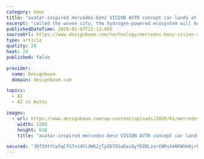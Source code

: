 ```yaml
---
category: news
title: "avatar-inspired mercedes-benz VISION AVTR concept car lands at CES 2020"
excerpt: "called the woven city, the hydrogen-powered ecosystem will be used to test and develop driverless vehicles, robotics, smart home technology and artificial intelligence. called the woven city, the hydrogen-powered ecosystem will be used to test and develop driverless vehicles, robotics, smart home technology and artificial intelligence."
publishedDateTime: 2020-01-07T22:12:00Z
sourceUrl: https://www.designboom.com/technology/mercedes-benz-vision-avtr-avatar-ces-01-07-2020/?player=video
type: article
quality: 24
heat: 24
published: false

provider:
  name: Designboom
  domain: designboom.com

topics:
  - AI
  - AI in Autos

images:
  - url: https://www.designboom.com/wp-content/uploads/2020/01/mercedes-benz-vision-avtr-concept-car-ces-2020-designboom1200.jpg
    width: 1200
    height: 628
    title: "avatar-inspired mercedes-benz VISION AVTR concept car lands at CES 2020"

secured: "J6f5OtYCwfqCfG7nz4FLdW62jTpZ670SuDai8yfEXRLzarCWRsX4NFWVmOj+kVR3Z2tgRN9WxYE/629lsUcxCC1t4RR2bP0Rf4lI8ErgEwbLhyJTrRObqgBmDNz1A51CPwMmCTNegqIdrVlNpMI8MQVN3Zm/1o9s2cjiu+1au+Zg4uhFY+HKIKbBbzsVukPXSG+WNKTfwUPfN9VxYX/ZcgQ5ulUoad1KmbnSSwtGrv6I8TyeIbU5wbaf+Hx8zq7//AiWs2AS8eksoMiKU9P8NQ==;ZhDzcL8zAM0rOSyQMoaRtw=="
---
```


